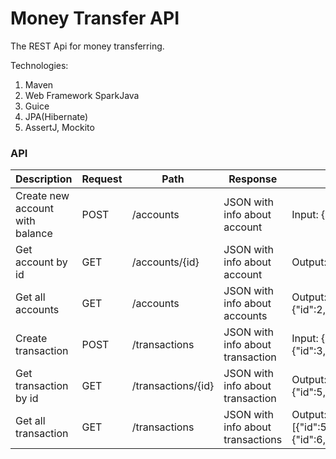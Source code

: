 # Money Transfer API

The REST Api for money transferring.

Technologies:

1. Maven
2. Web Framework SparkJava
3. Guice
4. JPA(Hibernate)
5. AssertJ, Mockito


### API

| Description | Request | Path | Response | Example |
| ------ | ------ | ------ | ------ | ------ |
| Create new account with balance | POST | /accounts | JSON with info about account | Input: { "balance": 100 }; Output: { "id": 1, "balance": 200} |
| Get account by id | GET | /accounts/{id} | JSON with info about account | Output: {"id":1,"balance":100.00,"name":"Nikolai"} |
 Get all accounts | GET | /accounts | JSON with info about accounts | Output: [{"id":1,"balance":100.00,"name":"Nikolai"},{"id":2,"balance":200.00,"name":"Pavel"}]
| Create transaction | POST | /transactions |JSON with info about transaction | Input: { "fromAccountId": 1, "toAccountId": 2, "amount": 200 }; Output: {"id":3,"fromAccountId":1,"toAccountId":2,"amount":200,"state":"DONE"} |
 Get transaction by id | GET | /transactions/{id} | JSON with info about transaction | Output: {"id":5,"fromAccountId":1,"toAccountId":2,"amount":200.00,"state":"DONE"} |
Get all transaction | GET | /transactions | JSON with info about transactions | Output:[{"id":5,"fromAccountId":1,"toAccountId":2,"amount":100.00,"state":"DONE"},{"id":6,"fromAccountId":1,"toAccountId":2,"amount":100.00,"state":"CANCELED"}] |
